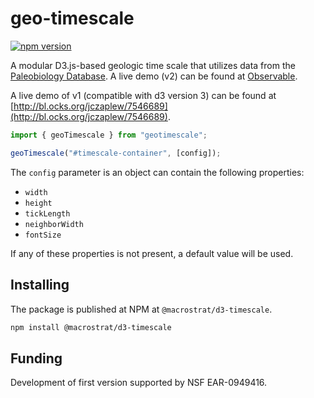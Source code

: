 # geo-timescale

[![npm version](https://badge.fury.io/js/@macrostrat%2Fd3-timescale.svg)](https://www.npmjs.com/package/@macrostrat/d3-timescale)

A modular D3.js-based geologic time scale that utilizes data from the [Paleobiology Database](http://paleobiodb.org).
A live demo (v2) can be found at [Observable](https://observablehq.com/@julesblm/geological-time-scale-2021).

A live demo of v1 (compatible with d3 version 3) can be found at
[http://bl.ocks.org/jczaplew/7546689](http://bl.ocks.org/jczaplew/7546689).

```js
import { geoTimescale } from "geotimescale";

geoTimescale("#timescale-container", [config]);
```

The `config` parameter is an object can contain the following properties:

- `width`
- `height`
- `tickLength`
- `neighborWidth`
- `fontSize`

If any of these properties is not present, a default value will be used.

## Installing

The package is published at NPM at `@macrostrat/d3-timescale`.

```bash
npm install @macrostrat/d3-timescale
```


## Funding

Development of first version supported by NSF EAR-0949416.
